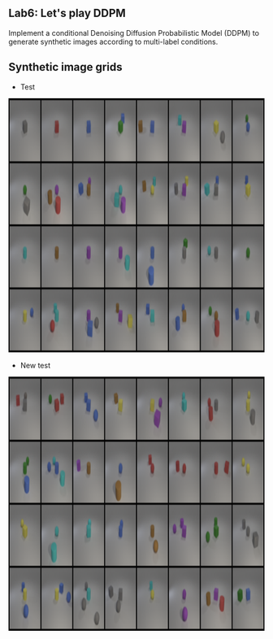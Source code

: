 ## Lab6: Let's play DDPM
Implement a conditional Denoising Diffusion Probabilistic Model (DDPM) to generate synthetic images according to multi-label conditions.

## Synthetic image grids

* Test
<img src="https://github.com/frankkn/NYCU_DLP/blob/master/Lab6_Lets_play_DDPM/demo/test/test_200.png" width="800" height="500" alt="test.json">

* New test
<img src="https://github.com/frankkn/NYCU_DLP/blob/master/Lab6_Lets_play_DDPM/demo/new_test/new_test_200.png" width="800" height="500" alt="new_est.json">
